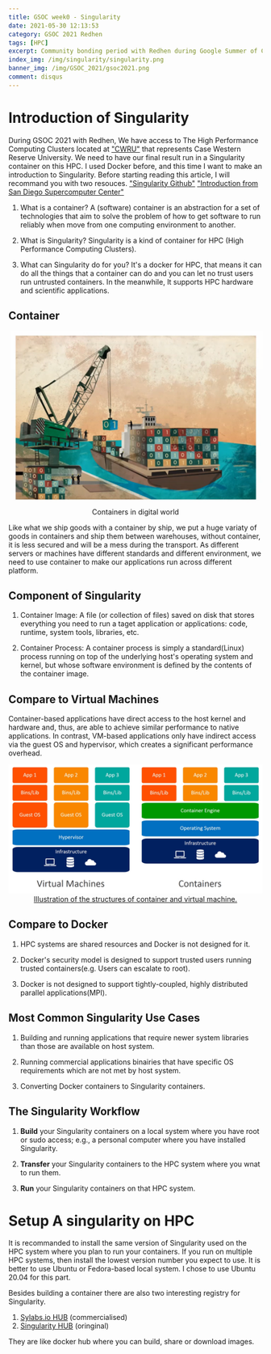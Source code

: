 ```yaml
---
title: GSOC week0 - Singularity
date: 2021-05-30 12:13:53
category: GSOC 2021 Redhen
tags: [HPC]
excerpt: Community bonding period with Redhen during Google Summer of Code 2021. An introduction to the community, my project and Singularity on HPC. (May 17, 2021 - May 30, 2021)
index_img: /img/singularity/singularity.png
banner_img: /img/GSOC_2021/gsoc2021.png
comment: disqus
---
```

# Introduction of Singularity
During GSOC 2021 with Redhen, We have access to The High Performance Computing Clusters located at ["CWRU"](https://case.edu/utech/departments/research-computing) that represents Case Western Reserve University. We need to have our final result run in a Singularity container on this HPC. I used Docker before, and this time I want to make an introduction to Singularity.
Before starting reading this article, I will recommand you with two resouces.
["Singularity Github"](https://github.com/hpcng/singularity)
["Introduction from San Diego Supercomputer Center"](https://www.youtube.com/watch?v=vEjLuX0ClN0)
1. What is a container?
A (software) container is an abstraction for a set of technologies that aim to solve the problem of how to get software to run reliably when move from one computing environment to another.

2. What is Singularity?
Singularity is a kind of container for HPC (High Performance Computing Clusters).

3. What can Singularity do for you?
It's a docker for HPC, that means it can do all the things that a container can do and you can let no trust users run untrusted containers. In the meanwhile, It supports HPC hardware and scientific applications.

## Container
<p align="center">
<a>
<img src="/img/singularity/shipping.png"
style="width:600px;">
Containers in digital world
</a>
</p>
Like what we ship goods with a container by ship, we put a huge variaty of goods in containers and ship them between warehouses, without container, it is less secured and will be a mess during the transport. As different servers or machines have different standards and different environment, we need to use container to make our applications run across different platform.

## Component of Singularity
1. Container Image: A file (or collection of files) saved on disk that stores everything you need to run a taget application or applications: code, runtime, system tools, libraries, etc.

2. Container Process: A container process is simply a standard(Linux) process running on top of the underlying host's operating system and kernel, but whose software environment is defined by the contents of the container image.

## Compare to Virtual Machines
Container-based applications have direct access to the host kernel and hardware and, thus, are able to achieve similar performance to native applications. In contrast, VM-based applications only have indirect access via the guest OS and hypervisor, which creates a significant performance overhead.

<p align="center">
<a href="https://www.weave.works/blog/a-practical-guide-to-choosing-between-docker-containers-and-vms">
<img src="/img/singularity/containers-vs-virtual-machines.jpg"
style="width:600px;">
Illustration of the structures of container and virtual machine. 
</a>
</p>

## Compare to Docker
1. HPC systems are shared resources and Docker is not designed for it.

2. Docker's security model is designed to support trusted users running trusted containers(e.g. Users can escalate to root). 

3. Docker is not designed to support tightly-coupled, highly distributed parallel applications(MPI).

## Most Common Singularity Use Cases
1. Building and running applications that require newer system libraries than those are available on host system.

2. Running commercial applications binairies that have specific OS requirements which are not met by host system.

3. Converting Docker containers to Singularity containers.


## The Singularity Workflow
1. **Build** your Singularity containers on a local system where you have root or sudo access; e.g., a personal computer where you have installed Singularity.

2. **Transfer** your Singularity containers to the HPC system where you wnat to run them.

3. **Run** your Singularity containers on that HPC system.

# Setup A singularity on HPC

It is recommanded to install the same version of Singularity used on the HPC system where you plan to run your containers. If you run on multiple HPC systems, then install the lowest version number you expect to use. It is better to use Ubuntu or Fedora-based local system. I chose to use Ubuntu 20.04 for this part.

Besides building a container there are also two interesting registry for Singularity.
1. [Sylabs.io HUB](https://cloud.sylabs.io/home) (commercialised)
2. [Singularity HUB](http://datasets.datalad.org/?dir=/shub) (oringinal)

They are like docker hub where you can build, share or download images.

